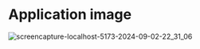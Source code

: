 # Application image
![screencapture-localhost-5173-2024-09-02-22_31_06](https://github.com/user-attachments/assets/9e0ee296-b2a5-4d5c-8712-2d34a92c0f05)
